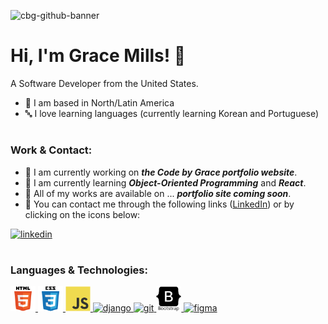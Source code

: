 ![cbg-github-banner](https://user-images.githubusercontent.com/64663512/227831161-fb9dbef9-95ab-48cc-ae76-187a111f9fb6.png)

# Hi, I'm Grace Mills! 🧋
A Software Developer from the United States.
  - 📍 I am based in North/Latin America
  - 🔤 I love learning languages (currently learning Korean and Portuguese)

#

### Work & Contact:
- 🐣 I am currently working on ***the Code by Grace portfolio website***.
- 🌱 I am currently learning ***Object-Oriented Programming*** and ***React***.
- 💾 All of my works are available on ... ***portfolio site coming soon***.
- 📨 You can contact me through the following links (<a href="https://www.linkedin.com/in/codebygrace" target="_blank">LinkedIn</a>) or by clicking on the icons below:

<a href="https://www.linkedin.com/in/codebygrace" target="_blank"><img src="https://user-images.githubusercontent.com/64663512/183503084-b303b468-f1e0-4256-a851-0218f7c0313c.svg" width="" alt="linkedin"></a> 
  
#
  
### Languages & Technologies:
<p align="left"> 
  <a href="https://www.w3.org/html/" target="_blank" rel="noreferrer"> <img src="https://raw.githubusercontent.com/devicons/devicon/master/icons/html5/html5-original-wordmark.svg" alt="html5" width="40" height="40"/> </a> 
  <a href="https://www.w3schools.com/css/" target="_blank" rel="noreferrer"> <img src="https://raw.githubusercontent.com/devicons/devicon/master/icons/css3/css3-original-wordmark.svg" alt="css3" width="40" height="40"/> </a>
  <a href="https://developer.mozilla.org/en-US/docs/Web/JavaScript" target="_blank" rel="noreferrer"> <img src="https://raw.githubusercontent.com/devicons/devicon/master/icons/javascript/javascript-original.svg" alt="javascript" width="40" height="40"/> </a> 
  <a href="https://www.djangoproject.com/" target="_blank" rel="noreferrer"> <img src="https://cdn.worldvectorlogo.com/logos/django.svg" alt="django" width="40" height="40"/> </a>
  <a href="https://git-scm.com/" target="_blank" rel="noreferrer"> <img src="https://www.vectorlogo.zone/logos/git-scm/git-scm-icon.svg" alt="git" width="40" height="40"/> </a> 
  <a href="https://getbootstrap.com" target="_blank" rel="noreferrer"> <img src="https://raw.githubusercontent.com/devicons/devicon/master/icons/bootstrap/bootstrap-plain-wordmark.svg" alt="bootstrap" width="40" height="40"/> </a> 
  <a href="https://www.figma.com/" target="_blank" rel="noreferrer"> <img src="https://www.vectorlogo.zone/logos/figma/figma-icon.svg" alt="figma" width="40" height="40"/> </a>   
</p>

<!---
grace-mills/grace-mills is a ✨ special ✨ repository because its `README.md` (this file) appears on your GitHub profile.
You can click the Preview link to take a look at your changes.
--->
